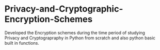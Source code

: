 # Privacy-and-Cryptographic-Encryption-Schemes
Developed the Encryption schemes during the time period of studying Privacy and Cryptograpraphy in Python from scratch and also python basic built in functions.

